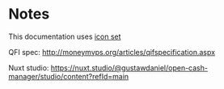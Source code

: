 # Notes

This documentation uses [icon set](https://icones.js.org/collection/twemoji)

QFI spec: http://moneymvps.org/articles/qifspecification.aspx

Nuxt studio: https://nuxt.studio/@gustawdaniel/open-cash-manager/studio/content?refId=main

